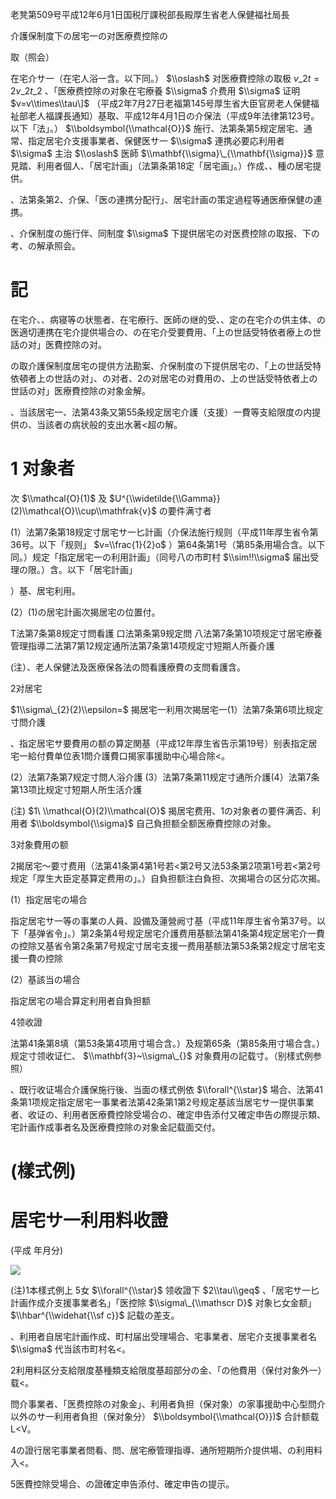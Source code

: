 老凳第509号平成12年6月1日国税厅課税部長殿厚生省老人保健福社局長

介護保制度下の居宅一の对医療费控除の

取（照会）

在宅介サ一（在宅人浴一含。以下同。） $\\oslash$ 对医療費控除の取极 $v\_{2}t=2v\_{2}t\_{2}$ 、「医療费控除の对象在宅療養 $\\sigma$ 介费用 $\\sigma$ 证明 $v=v\\times\\tau\]$ （平成2年7月27日老福第145号厚生省大臣官房老人保健福祉部老人福課長通知）基取、平成12年4月1日の介保法（平成9年法律第123号。以下「法」。） $\\boldsymbol{\\mathcal{O}}$ 施行、法第条第5规定居宅、通常、指定居宅介支援事業者、保健医サ一 $\\sigma$ 連携必要応利用者 $\\sigma$ 主治 $\\oslash$ 医師 $\\mathbf{\\sigma}\_{\\mathbf{\\sigma}}$ 意見踏、利用者個人、「居宅計画」（法第条第18定「居宅画」。）作成、、種の居宅提供。

、法第条第2、介保、「医の連携分配行」、居宅計画の策定過程等通医療保健の連携。

、介保制度の施行伴、同制度 $\\sigma$ 下提供居宅の对医费控除の取报、下の考、の解承照会。

# 記

在宅介、、病寝等の状態者、在宅療行、医師の继的受、、定の在宅介の供主体、の医適切連携在宅介提供場合の、の在宅介受要費用、「上の世話受特依者療上の世話の对」医費控除の对。

の取介護保制度居宅の提供方法勘案、介保制度の下提供居宅の、「上の世話受特依頓者上の世話の对」、の对者、2の对居宅の对費用の、上の世話受特依者上の世話の对」医療費控除の对象金解。

、当該居宅一、法第43条又第55条规定居宅介護（支援）一費等支給限度の内提供の、当該者の病状般的支出水著<超の解。

# 1 对象者

次 $\\mathcal{O}(1)$ 及 $U^{\\widetilde{\\Gamma}}(2)\\mathcal{O}\\cup\\mathfrak{v}$ の要件满寸者

(1）法第7条第18规定寸居宅サ一匕計画（介保法施行规则（平成11年厚生省令第36号。以下「规则」 $v=\\frac{1}{2}o$ ）第64条第1号（第85条用場合含。以下同。）规定「指定居宅一の利用計画」（同号八の市町村 $\\sim!!\\sigma$ 届出受理の限。）含。以下「居宅計画」

）基、居宅利用。

(2）(1)の居宅計画次揭居宅の位置付。

T法第7条第8规定寸問看護 口法第条第9规定問 八法第7条第10项规定寸居宅療養管理指導二法第7第12规定通所法第7条第14项规定寸短期人所養介護

(注）、老人保健法及医療保各法の問看護療費の支問看護含。

2对居宅

$1\\sigma\_{2}(2)\\epsilon=$ 揭居宅一利用次揭居宅一(1）法第7条第6项比规定寸問介護

、指定居宅サ要費用の额の算定関基（平成12年厚生省告示第19号）别表指定居宅一給付費单位表1問介護費口揭家事援助中心場合除<。

(2）法第7条第7规定寸問人浴介護 (3）法第7条第11规定寸通所介護(4）法第7条第13项比规定寸短期人所生活介護

(注) $1\ \\mathcal{O}(2)\\mathcal{O}$ 揭居宅费用、1の对象者の要件满否、利用者 $\\boldsymbol{\\sigma}$ 自己負担额全额医療費控除の对象。

3对象費用の额

2揭居宅～要寸费用（法第41条第4第1号若<第2号又法53条第2项第1号若<第2号规定「厚生大臣定基算定费用の」。）自負担额注白負担、次揭場合の区分応次揭。

(1）指定居宅の場合

指定居宅サ一等の事業の人員、設備及蓮營阙寸基（平成11年厚生省令第37号。以下「基弹省令」。）第2条第4号规定居宅介護费用基额法第41条第4规定居宅介一費の控除又基省令第2条第7号规定寸居宅支援一费用基额法第53条第2规定寸居宅支援一費の控除

(2）基該当の場合

指定居宅の場合算定利用者自負担额

4领收證

法第41条第8填（第53条第4项用寸場合含。）及规第65条（第85条用寸場合含。）规定寸领收证仁、 $\\mathbf{3}~\\sigma\_{}$ 对象費用の記载寸。（别樣式例参照）

、既行收证場合介護保施行後、当面の樣式例依 $\\forall^{\\star}$ 場合、法第41条第1项规定指定居宅一事業者法第42条第1第2号规定基該当居宅サ一提供事業者、收证の、利用者医療費控除受場合の、確定申告添付又確定申告の際提示類、宅計画作成事者名及医療費控除の对象金記载面交付。

# (樣式例)

# 居宅サ一利用料收證

(平成 年月分)

![](https://www.nta.go.jp/tmp/141e9ff0-3ebb-4989-9cf3-ebc9efe605fc/images/42c1fc43699d9f33311e779b89af7154264af51b85b538c64db83152910c2cd4.jpg)

(注)1本樣式例上 5女 $\\forall^{\\star}$ 领收證下 $2\\tau\\geq$ 、「居宅サ一匕計画作成介支援事業者名」「医控除 $\\sigma\_{\\mathscr D}$ 对象匕女金额」 $\\hbar^{\\widehat{\\sf c}}$ 記载の差支。

、利用者自居宅計画作成、町村届出受理場合、宅事業者、居宅介支援事業者名 $\\sigma$ 代当該市町村名<。

2利用料区分支給限度基種類支給限度基超部分の金、「の他費用（保付对象外一）载<。

問介事業者、「医费控除の对象金」、利用者負担（保对象）の家事援助中心型問介以外のサ一利用者負担（保对象分） $\\boldsymbol{\\mathcal{O}})$ 合計额载L<V。

4の證行居宅事業者問看、問、居宅療管理指導、通所短期所介提供場、の利用料入<。

5医費控除受場合、の證確定申告添付、確定申告の提示。